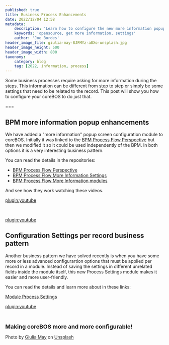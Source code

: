 ```yaml
---
published: true
title: Business Process Enhancements
date: 2022/12/04 12:58
metadata:
    description: 'Learn how to configure the new more information popup screens.'
    keywords: 'opensource, get more information, settings'
    author: 'Joe Bordes'
header_image_file: giulia-may-8JFMYz-a8Xo-unsplash.jpg
header_image_height: 500
header_image_width: 800
taxonomy:
    category: blog
    tag: [2022, information, process]
---
```


Some business processes require asking for more information during the steps. This information can be different from step to step or simply be some settings that need to be related to the record. This post will show you how to configure your coreBOS to do just that.

===

## BPM more information popup enhancements

We have added a "more information" popup screen configuration module to coreBOS. Initially it was linked to the [BPM Process Flow Perspective](https://github.com/coreBOS/ProcessFlowPerspective) but then we modified it so it could be used independently of the BPM. In both options it is a very interesting business pattern.

You can read the details in the repositories:

- [BPM Process Flow Perspective](https://github.com/coreBOS/ProcessFlowPerspective)
- [BPM Process Flow More Information Settings](https://github.com/coreBOS/cbProcessInfo)
- [BPM Process Flow More Information modules](https://github.com/coreBOS/ModuleBPMInfo)

And see how they work watching these videos.

[plugin:youtube](https://youtu.be/lUCrZQT3JYU)

<br>

[plugin:youtube](https://youtu.be/kZYlKG1fKUE)

## Configuration Settings per record business pattern

Another business pattern we have solved recently is when you have some more or less advanced configurartion options that must be applied per record in a module. Instead of saving the settings in different unrelated fields inside the module itself, this new Process Settings module makes it easier and more user-friendly.

You can read the details and learn more about in these links:

[Module Process Settings](https://github.com/coreBOS/ModuleProcessSettings)

[plugin:youtube](https://youtu.be/2_S1PvfmgEw)

<br>

**<span style="font-size:large">Making coreBOS more and more configurable!</span>**

Photo by <a href="https://unsplash.com/@giuliamay?utm_source=unsplash&utm_medium=referral&utm_content=creditCopyText">Giulia May</a> on <a href="https://unsplash.com/s/photos/information?utm_source=unsplash&utm_medium=referral&utm_content=creditCopyText">Unsplash</a>
